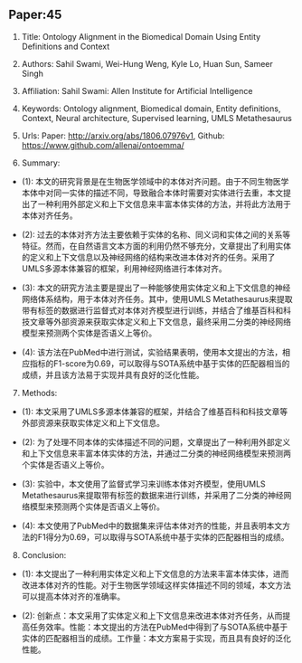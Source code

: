 ## Paper:45






1. Title: Ontology Alignment in the Biomedical Domain Using Entity Definitions and Context

2. Authors: Sahil Swami, Wei-Hung Weng, Kyle Lo, Huan Sun, Sameer Singh

3. Affiliation: Sahil Swami: Allen Institute for Artificial Intelligence

4. Keywords: Ontology alignment, Biomedical domain, Entity definitions, Context, Neural architecture, Supervised learning, UMLS Metathesaurus

5. Urls: Paper: http://arxiv.org/abs/1806.07976v1, Github: https://www.github.com/allenai/ontoemma/

6. Summary:

- (1): 本文的研究背景是在生物医学领域中的本体对齐问题。由于不同生物医学本体中对同一实体的描述不同，导致融合本体时需要对实体进行去重，本文提出了一种利用外部定义和上下文信息来丰富本体实体的方法，并将此方法用于本体对齐任务。

- (2): 过去的本体对齐方法主要依赖于实体的名称、同义词和实体之间的关系等特征。然而，在自然语言文本方面的利用仍然不够充分，文章提出了利用实体的定义和上下文信息以及神经网络的结构来改进本体对齐的任务。采用了UMLS多源本体兼容的框架，利用神经网络进行本体对齐。

- (3): 本文的研究方法主要是提出了一种能够使用实体定义和上下文信息的神经网络体系结构，用于本体对齐任务。其中，使用UMLS Metathesaurus来提取带有标签的数据进行监督式对本体对齐模型进行训练，并结合了维基百科和科技文章等外部资源来获取实体定义和上下文信息，最终采用二分类的神经网络模型来预测两个实体是否语义上等价。

- (4): 该方法在PubMed中进行测试，实验结果表明，使用本文提出的方法，相应指标的F1-score为0.69，可以取得与SOTA系统中基于实体的匹配器相当的成绩，并且该方法易于实现并具有良好的泛化性能。
7. Methods: 

- (1): 本文采用了UMLS多源本体兼容的框架，并结合了维基百科和科技文章等外部资源来获取实体定义和上下文信息。

- (2): 为了处理不同本体的实体描述不同的问题，文章提出了一种利用外部定义和上下文信息来丰富本体实体的方法，并通过二分类的神经网络模型来预测两个实体是否语义上等价。

- (3): 实验中，本文使用了监督式学习来训练本体对齐模型，使用UMLS Metathesaurus来提取带有标签的数据来进行训练，并采用了二分类的神经网络模型来预测两个实体是否语义上等价。

- (4): 本文使用了PubMed中的数据集来评估本体对齐的性能，并且表明本文方法的F1得分为0.69，可以取得与SOTA系统中基于实体的匹配器相当的成绩。





8. Conclusion:

- (1): 本文提出了一种利用实体定义和上下文信息的方法来丰富本体实体，进而改进本体对齐的性能。对于生物医学领域这样实体描述不同的领域，本文方法可以提高本体对齐的准确率。

- (2): 创新点：本文采用了实体定义和上下文信息来改进本体对齐任务，从而提高任务效率。性能：本文提出的方法在PubMed中得到了与SOTA系统中基于实体的匹配器相当的成绩。工作量：本文方案易于实现，而且具有良好的泛化性能。




